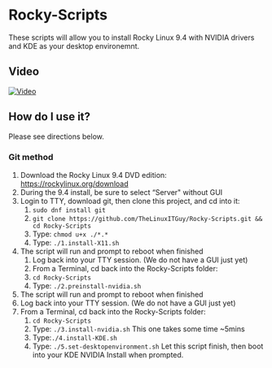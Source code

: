 # Rocky-Scripts
These scripts will allow you to install Rocky Linux 9.4 with NVIDIA drivers and KDE as your desktop environemnt. 

## Video
[![Video](https://img.youtube.com/vi/clZABizrxeM/maxresdefault.jpg)](https://youtu.be/clZABizrxeM)

## How do I use it?
Please see directions below.
### Git method
1. Download the Rocky Linux 9.4 DVD edition: https://rockylinux.org/download
2. During the 9.4 install, be sure to select “Server" without GUI
3. Login to TTY, download git, then clone this project, and cd into it: 
    1. `sudo dnf install git`
    2. `git clone https://github.com/TheLinuxITGuy/Rocky-Scripts.git && cd Rocky-Scripts`
    3. Type: `chmod u+x ./*.*`
    4. Type: `./1.install-X11.sh`
4. The script will run and prompt to reboot when finished
    1. Log back into your TTY session. (We do not have a GUI just yet)
    2. From a Terminal, cd back into the Rocky-Scripts folder: 
    3. `cd Rocky-Scripts`
    5. Type: `./2.preinstall-nvidia.sh`
5. The script will run and prompt to reboot when finished
6. Log back into your TTY session. (We do not have a GUI just yet)
7. From a Terminal, cd back into the Rocky-Scripts folder: 
    1. `cd Rocky-Scripts`
    2. Type: `./3.install-nvidia.sh` This one takes some time ~5mins
    3. Type:`./4.install-KDE.sh`
    4. Type: `./5.set-desktopenvironment.sh` Let this script finish, then boot into your KDE NVIDIA Install when prompted.
